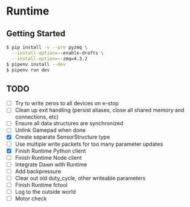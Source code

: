 # Runtime

## Getting Started

```sh
$ pip install -v --pre pyzmq \
  --install-option=--enable-drafts \
  --install-option=--zmq=4.3.2
$ pipenv install --dev
$ pipenv run dev
```

## TODO

- [ ] Try to write zeros to all devices on e-stop
- [ ] Clean up exit handling (persist aliases, close all shared memory and connections, etc)
- [ ] Ensure all data structures are synchronized
- [ ] Unlink Gamepad when done
- [x] Create separate SensorStructure type
- [ ] Use multiple write packets for too many parameter updates
- [x] Finish Runtime Python client
- [ ] Finish Runtime Node client
- [ ] Integrate Dawn with Runtime
- [ ] Add backpressure
- [ ] Clear out old duty_cycle, other writeable parameters
- [ ] Finish Runtime fctool
- [ ] Log to the outside world
- [ ] Motor check
